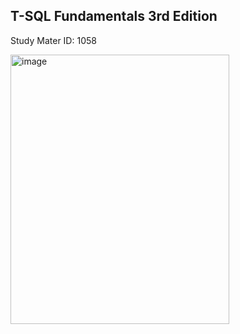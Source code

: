 ## T-SQL Fundamentals 3rd Edition

Study Mater ID: 1058

<img width="350" height="431" alt="image" src="https://github.com/user-attachments/assets/d68e001d-eed6-49ac-b887-1fce11ab5797" />


